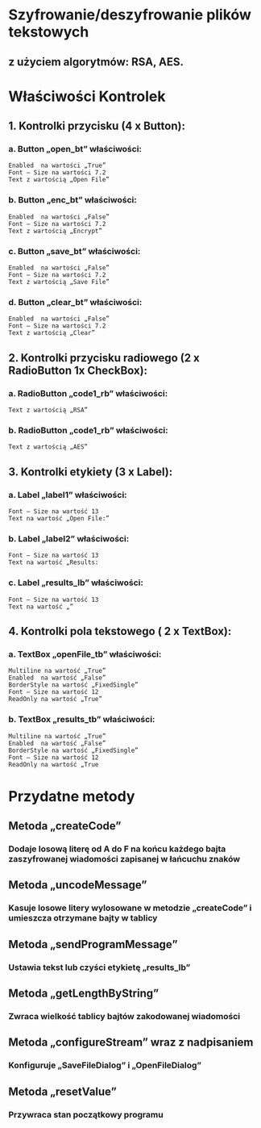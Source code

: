 # Szyfrowanie/deszyfrowanie plików tekstowych
## z użyciem algorytmów: RSA, AES.


# Właściwości Kontrolek
 

## 1.	Kontrolki przycisku (4 x Button):
### a.	Button „open_bt”  właściwości:
 	Enabled  na wartości „True”
 	Font – Size na wartości 7.2
 	Text z wartością „Open File”

### b.	Button „enc_bt”  właściwości:
 	Enabled  na wartości „False”
 	Font – Size na wartości 7.2
 	Text z wartością „Encrypt”

### c.	Button „save_bt”  właściwości:
 	Enabled  na wartości „False”
 	Font – Size na wartości 7.2
 	Text z wartością „Save File”

### d.	Button „clear_bt”  właściwości:
 	Enabled  na wartości „False”
 	Font – Size na wartości 7.2
 	Text z wartością „Clear”

## 2.	Kontrolki przycisku radiowego (2 x RadioButton 1x CheckBox):

### a.	RadioButton „code1_rb” właściwości:
 	Text z wartością „RSA”

### b.	RadioButton „code1_rb” właściwości:
 	Text z wartością „AES”

## 3.	Kontrolki etykiety (3 x Label):
### a.	Label „label1” właściwości:
 	Font – Size na wartość 13
 	Text na wartość „Open File:”

### b.	Label „label2” właściwości:
 	Font – Size na wartość 13
 	Text na wartość „Results:

### c.	Label „results_lb” właściwości:
 	Font – Size na wartość 13
 	Text na wartość „”

## 4.	Kontrolki pola tekstowego ( 2 x TextBox):
### a.	TextBox „openFile_tb” właściwości:
 	Multiline na wartość „True”
 	Enabled  na wartość „False”
 	BorderStyle na wartość „FixedSingle”
 	Font – Size na wartość 12
 	ReadOnly na wartość „True”

### b.	TextBox „results_tb” właściwości:
 	Multiline na wartość „True”
 	Enabled  na wartość „False”
 	BorderStyle na wartość „FixedSingle”
 	Font – Size na wartość 12
	ReadOnly na wartość „True

# Przydatne metody

## Metoda „createCode” 
### Dodaje losową literę od A do F na końcu każdego bajta zaszyfrowanej wiadomości zapisanej w łańcuchu znaków


## Metoda „uncodeMessage” 
### Kasuje losowe litery wylosowane w metodzie „createCode” i umieszcza otrzymane bajty w tablicy


## Metoda „sendProgramMessage” 
### Ustawia tekst lub czyści etykietę „results_lb” 


## Metoda „getLengthByString” 
### Zwraca wielkość tablicy bajtów zakodowanej wiadomości


## Metoda „configureStream” wraz z nadpisaniem
### Konfiguruje „SaveFileDialog” i „OpenFileDialog”


## Metoda „resetValue”
### Przywraca stan początkowy programu
